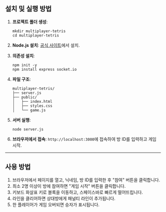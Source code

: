 ## **설치 및 실행 방법**
1. **프로젝트 폴더 생성**:
   ```
   mkdir multiplayer-tetris
   cd multiplayer-tetris
   ```

2. **Node.js 설치**: [공식 사이트](https://nodejs.org)에서 설치.

3. **의존성 설치**:
   ```
   npm init -y
   npm install express socket.io
   ```

4. **파일 구조**:
   ```
   multiplayer-tetris/
   ├── server.js
   ├── public/
   │   ├── index.html
   │   ├── styles.css
   │   └── game.js
   ```

5. **서버 실행**:
   ```
   node server.js
   ```

6. **브라우저에서 접속**: `http://localhost:3000`에 접속하여 방 ID를 입력하고 게임 시작.


---

## **사용 방법**
1. 브라우저에서 페이지를 열고, 닉네임, 방 ID를 입력한 후 "참여" 버튼을 클릭합니다.
2. 최소 2명 이상이 방에 참여하면 "게임 시작" 버튼을 클릭합니다.
3. 키보드 화살표 키로 블록을 이동하고, 스페이스바로 빠르게 떨어뜨립니다.
4. 라인을 클리어하면 상대방에게 패널티 라인이 추가됩니다.
5. 한 플레이어가 게임 오버되면 승자가 표시됩니다.